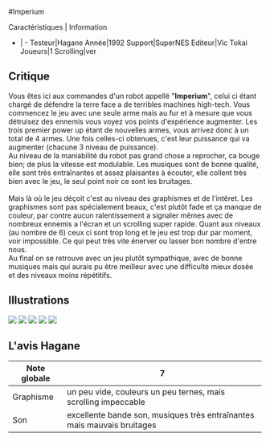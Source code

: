 #Imperium

Caractéristiques | Information
- | -
Testeur|Hagane
Année|1992
Support|SuperNES
Editeur|Vic Tokai
Joueurs|1
Scrolling|ver

## Critique
Vous êtes ici aux commandes d'un robot appellé "<b>Imperium</b>", celui ci étant chargé de défendre la terre face a de terribles machines high-tech. Vous commencez le jeu avec une seule arme mais au fur et à mesure que vous détruisez des ennemis vous voyez vos points d'expérience augmenter. Les  trois premier power up étant de nouvelles armes, vous arrivez donc à un total de 4 armes. Une fois celles-ci obtenues, c'est leur puissance qui va augmenter (chacune 3 niveau de puissance).<br/>Au niveau de la maniabilité du robot pas grand chose a reprocher, ca bouge bien; de plus la vitesse est modulable. Les musiques sont de bonne qualité, elle sont très entraînantes et assez plaisantes à écouter, elle collent très bien avec le jeu, le seul point noir ce sont les bruitages.<br/><br/>Mais là où le jeu déçoit c'est au niveau des graphismes et de l'intêret. Les graphismes sont pas spécialement beaux, c'est plutôt fade et ça manque de couleur, par contre aucun ralentissement a signaler mêmes avec de nombreux ennemis a l'écran et un scrolling super rapide. Quant aux niveaux (au nombre de 6) ceux ci sont trop long et le jeu est trop dur par moment, voir impossible. Ce qui peut très vite énerver ou lasser bon nombre d'entre nous. <br/>Au final on se retrouve avec un jeu plutôt sympathique, avec de bonne musiques mais qui aurais pu être meilleur avec une difficulté mieux dosée et des niveaux moins répétitifs.

## Illustrations
![](http://www.shmup.com/images/thumbs/img_fiche_1_453.jpg)
![](http://www.shmup.com/images/thumbs/img_fiche_2_453.jpg)
![](http://www.shmup.com/images/thumbs/img_fiche_3_453.jpg)
![](http://www.shmup.com/images/thumbs/)
![](http://www.shmup.com/images/thumbs/)

## L'avis Hagane
Note globale|7
-|-
Graphisme|un peu vide, couleurs un peu ternes, mais scrolling impeccable 
Son|excellente bande son, musiques très entraînantes mais mauvais bruitages
